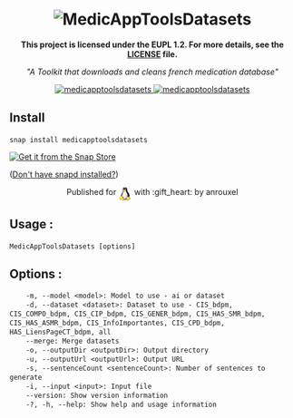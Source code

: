 <h1 align="center">
  <img src="https://github.com/anrouxel/MedicApp/blob/02373590cd1fc3938491188a81df2d55a9ec47aa/app/src/main/ic_launcher-playstore.png" alt="MedicAppToolsDatasets" height="200">
  <br />
</h1>

<p align="center"><b>This project is licensed under the EUPL 1.2. For more details, see the <a href="LICENSE.md">LICENSE</a> file.</b></p>
<p align="center"><i>"A Toolkit that downloads and cleans french medication database"</i></p>

<p align="center">
<a href="https://snapcraft.io/medicapptoolsdatasets">
  <img alt="medicapptoolsdatasets" src="https://snapcraft.io/medicapptoolsdatasets/badge.svg" />
</a>
<a href="https://snapcraft.io/medicapptoolsdatasets">
  <img alt="medicapptoolsdatasets" src="https://snapcraft.io/medicapptoolsdatasets/trending.svg?name=0" />
</a>
</p>

## Install

```shell
snap install medicapptoolsdatasets
```

<a href="https://snapcraft.io/medicapptoolsdatasets">
  <img alt="Get it from the Snap Store" src="https://snapcraft.io/static/images/badges/en/snap-store-black.svg" />
</a>

([Don't have snapd installed?](https://snapcraft.io/docs/core/install))

<p align="center">Published for <img src="https://raw.githubusercontent.com/anythingcodes/slack-emoji-for-techies/gh-pages/emoji/tux.png" align="top" width="24" /> with :gift_heart: by anrouxel</p>


## Usage :

```plaintext
MedicAppToolsDatasets [options]
```

## Options :

```plaintext
    -m, --model <model>: Model to use - ai or dataset
    -d, --dataset <dataset>: Dataset to use - CIS_bdpm, CIS_COMPO_bdpm, CIS_CIP_bdpm, CIS_GENER_bdpm, CIS_HAS_SMR_bdpm, CIS_HAS_ASMR_bdpm, CIS_InfoImportantes, CIS_CPD_bdpm, HAS_LiensPageCT_bdpm, all
    --merge: Merge datasets
    -o, --outputDir <outputDir>: Output directory
    -u, --outputUrl <outputUrl>: Output URL
    -s, --sentenceCount <sentenceCount>: Number of sentences to generate
    -i, --input <input>: Input file
    --version: Show version information
    -?, -h, --help: Show help and usage information
```
